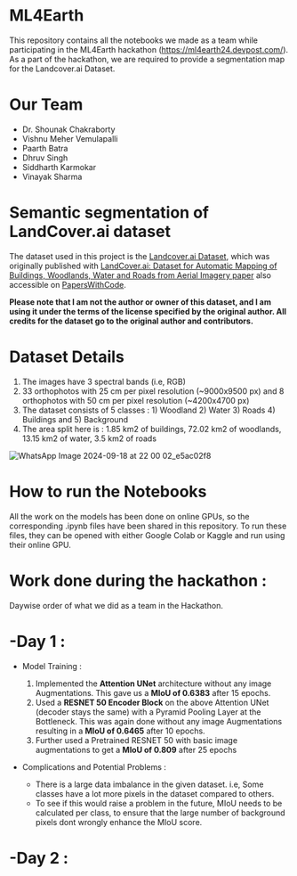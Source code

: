# ML4Earth
This repository contains all the notebooks we made as a team while participating in the ML4Earth hackathon (https://ml4earth24.devpost.com/).
As a part of the hackathon, we are required to provide a segmentation map for the Landcover.ai Dataset.

Our Team
==============================
- Dr. Shounak Chakraborty
- Vishnu Meher Vemulapalli
- Paarth Batra
- Dhruv Singh
- Siddharth Karmokar
- Vinayak Sharma

Semantic segmentation of LandCover.ai dataset
==============================

The dataset used in this project is the [Landcover.ai Dataset](https://landcover.ai.linuxpolska.com/), 
which was originally published with [LandCover.ai: Dataset for Automatic Mapping of Buildings, Woodlands, Water and Roads from Aerial Imagery paper](https://arxiv.org/abs/2005.02264)
also accessible on [PapersWithCode](https://paperswithcode.com/paper/landcover-ai-dataset-for-automatic-mapping-of).

**Please note that I am not the author or owner of this dataset, and I am using it under the terms of the license specified by the original author. 
All credits for the dataset go to the original author and contributors.**

Dataset Details
==============================
1. The images have 3 spectral bands (i.e, RGB)
2. 33 orthophotos with 25 cm per pixel resolution (~9000x9500 px) and 8 orthophotos with 50 cm per pixel resolution (~4200x4700 px)
3. The dataset consists of 5 classes : 1) Woodland 2) Water 3) Roads 4) Buildings and 5) Background
4. The area split here is : 1.85 km2 of buildings, 72.02 km2 of woodlands, 13.15 km2 of water, 3.5 km2 of roads

![WhatsApp Image 2024-09-18 at 22 00 02_e5ac02f8](https://github.com/user-attachments/assets/32650a6d-9c5c-4b7a-9a79-dfddefc02c3a)

How to run the Notebooks
==============================
All the work on the models has been done on online GPUs, so the corresponding .ipynb files have been shared in this repository. 
To run these files, they can be opened with either Google Colab or Kaggle and run using their online GPU.

Work done during the hackathon :
==============================
Daywise order of what we did as a team in the Hackathon.

  -Day 1 :
  ==============================
  - Model Training :
    1) Implemented the **Attention UNet** architecture without any image Augmentations. This gave us a **MIoU of 0.6383** after 15 epochs.
    2) Used a **RESNET 50 Encoder Block** on the above Attention UNet (decoder stays the same) with a Pyramid Pooling Layer at the Bottleneck. This was again done without any image Augmentations resulting in a **MIoU of 0.6465** after 10 epochs.
    3) Further used a Pretrained RESNET 50 with basic image augmentations to get a **MIoU of 0.809** after 25 epochs
       
  - Complications and Potential Problems :
      - There is a large data imbalance in the given dataset. i.e, Some classes have a lot more pixels in the dataset compared to others.
      - To see if this would raise a problem in the future, MIoU needs to be calculated per class, to ensure that the large number of background pixels dont wrongly enhance the MIoU score.
 
  -Day 2 :
  ==============================
